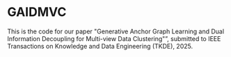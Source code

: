 # GAIDMVC
This is the code for our paper "Generative Anchor Graph Learning and Dual Information Decoupling for Multi-view Data Clustering"”, submitted to IEEE Transactions on Knowledge and Data Engineering (TKDE), 2025. 
